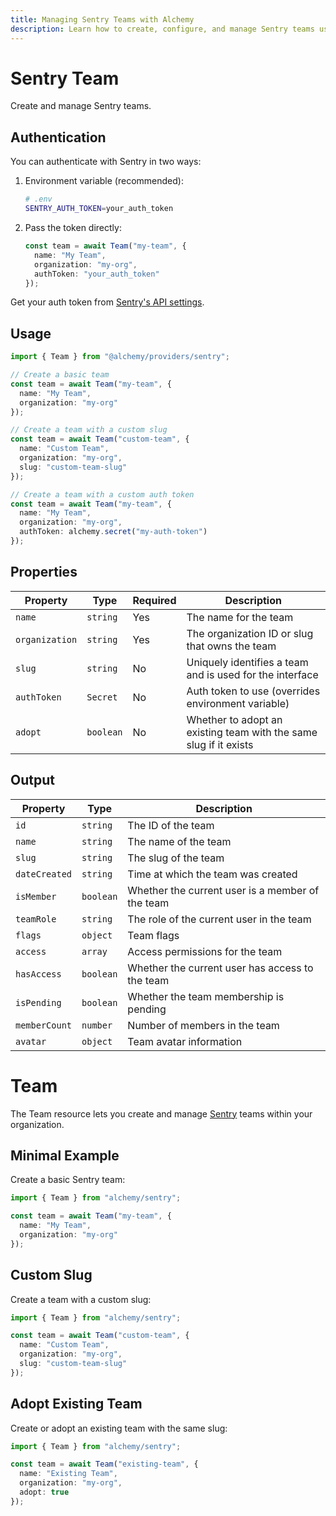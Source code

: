 ```yaml
---
title: Managing Sentry Teams with Alchemy
description: Learn how to create, configure, and manage Sentry teams using Alchemy.
---
```


# Sentry Team

Create and manage Sentry teams.

## Authentication

You can authenticate with Sentry in two ways:

1. Environment variable (recommended):
   ```bash
   # .env
   SENTRY_AUTH_TOKEN=your_auth_token
   ```

2. Pass the token directly:
   ```typescript
   const team = await Team("my-team", {
     name: "My Team",
     organization: "my-org",
     authToken: "your_auth_token"
   });
   ```

Get your auth token from [Sentry's API settings](https://sentry.io/settings/account/api/auth-tokens/).

## Usage

```typescript
import { Team } from "@alchemy/providers/sentry";

// Create a basic team
const team = await Team("my-team", {
  name: "My Team",
  organization: "my-org"
});

// Create a team with a custom slug
const team = await Team("custom-team", {
  name: "Custom Team",
  organization: "my-org",
  slug: "custom-team-slug"
});

// Create a team with a custom auth token
const team = await Team("my-team", {
  name: "My Team",
  organization: "my-org",
  authToken: alchemy.secret("my-auth-token")
});
```

## Properties

| Property | Type | Required | Description |
|----------|------|----------|-------------|
| `name` | `string` | Yes | The name for the team |
| `organization` | `string` | Yes | The organization ID or slug that owns the team |
| `slug` | `string` | No | Uniquely identifies a team and is used for the interface |
| `authToken` | `Secret` | No | Auth token to use (overrides environment variable) |
| `adopt` | `boolean` | No | Whether to adopt an existing team with the same slug if it exists |

## Output

| Property | Type | Description |
|----------|------|-------------|
| `id` | `string` | The ID of the team |
| `name` | `string` | The name of the team |
| `slug` | `string` | The slug of the team |
| `dateCreated` | `string` | Time at which the team was created |
| `isMember` | `boolean` | Whether the current user is a member of the team |
| `teamRole` | `string` | The role of the current user in the team |
| `flags` | `object` | Team flags |
| `access` | `array` | Access permissions for the team |
| `hasAccess` | `boolean` | Whether the current user has access to the team |
| `isPending` | `boolean` | Whether the team membership is pending |
| `memberCount` | `number` | Number of members in the team |
| `avatar` | `object` | Team avatar information |

# Team

The Team resource lets you create and manage [Sentry](https://sentry.io) teams within your organization.

## Minimal Example

Create a basic Sentry team:

```ts
import { Team } from "alchemy/sentry";

const team = await Team("my-team", {
  name: "My Team",
  organization: "my-org"
});
```

## Custom Slug

Create a team with a custom slug:

```ts
import { Team } from "alchemy/sentry";

const team = await Team("custom-team", {
  name: "Custom Team",
  organization: "my-org",
  slug: "custom-team-slug"
});
```

## Adopt Existing Team

Create or adopt an existing team with the same slug:

```ts
import { Team } from "alchemy/sentry";

const team = await Team("existing-team", {
  name: "Existing Team",
  organization: "my-org",
  adopt: true
});
``` 